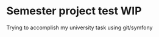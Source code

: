 Semester project test WIP
=========================

Trying to accomplish my university task using git/symfony

